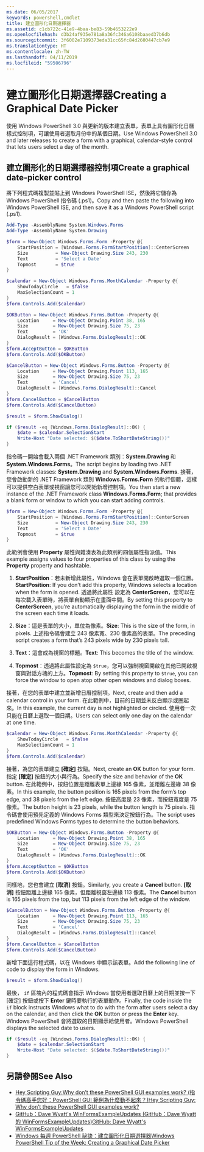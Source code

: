 ```yaml
---
ms.date: 06/05/2017
keywords: powershell,cmdlet
title: 建立圖形化日期選擇器
ms.assetid: c1cb722c-41e9-4baa-be83-59b4653222e9
ms.openlocfilehash: d3b24af935e781a8a36fc346a6108baaed37b6db
ms.sourcegitcommit: 3f6002e7109373eda31cc65fc84d2600447cb7e9
ms.translationtype: HT
ms.contentlocale: zh-TW
ms.lasthandoff: 04/11/2019
ms.locfileid: "59506796"
---
```

# <a name="creating-a-graphical-date-picker"></a><span data-ttu-id="42e5b-103">建立圖形化日期選擇器</span><span class="sxs-lookup"><span data-stu-id="42e5b-103">Creating a Graphical Date Picker</span></span>

<span data-ttu-id="42e5b-104">使用 Windows PowerShell 3.0 與更新的版本建立表單，表單上具有圖形化日曆樣式控制項，可讓使用者選取月份中的某個日期。</span><span class="sxs-lookup"><span data-stu-id="42e5b-104">Use Windows PowerShell 3.0 and later releases to create a form with a graphical, calendar-style control that lets users select a day of the month.</span></span>

## <a name="create-a-graphical-date-picker-control"></a><span data-ttu-id="42e5b-105">建立圖形化的日期選擇器控制項</span><span class="sxs-lookup"><span data-stu-id="42e5b-105">Create a graphical date-picker control</span></span>

<span data-ttu-id="42e5b-106">將下列程式碼複製並貼上到 Windows PowerShell ISE，然後將它儲存為 Windows PowerShell 指令碼 (.ps1)。</span><span class="sxs-lookup"><span data-stu-id="42e5b-106">Copy and then paste the following into Windows PowerShell ISE, and then save it as a Windows PowerShell script (.ps1).</span></span>

```powershell
Add-Type -AssemblyName System.Windows.Forms
Add-Type -AssemblyName System.Drawing

$form = New-Object Windows.Forms.Form -Property @{
    StartPosition = [Windows.Forms.FormStartPosition]::CenterScreen
    Size          = New-Object Drawing.Size 243, 230
    Text          = 'Select a Date'
    Topmost       = $true
}

$calendar = New-Object Windows.Forms.MonthCalendar -Property @{
    ShowTodayCircle   = $false
    MaxSelectionCount = 1
}
$form.Controls.Add($calendar)

$OKButton = New-Object Windows.Forms.Button -Property @{
    Location     = New-Object Drawing.Point 38, 165
    Size         = New-Object Drawing.Size 75, 23
    Text         = 'OK'
    DialogResult = [Windows.Forms.DialogResult]::OK
}
$form.AcceptButton = $OKButton
$form.Controls.Add($OKButton)

$CancelButton = New-Object Windows.Forms.Button -Property @{
    Location     = New-Object Drawing.Point 113, 165
    Size         = New-Object Drawing.Size 75, 23
    Text         = 'Cancel'
    DialogResult = [Windows.Forms.DialogResult]::Cancel
}
$form.CancelButton = $CancelButton
$form.Controls.Add($CancelButton)

$result = $form.ShowDialog()

if ($result -eq [Windows.Forms.DialogResult]::OK) {
    $date = $calendar.SelectionStart
    Write-Host "Date selected: $($date.ToShortDateString())"
}
```

<span data-ttu-id="42e5b-107">指令碼一開始會載入兩個 .NET Framework 類別：**System.Drawing** 和 **System.Windows.Forms**。</span><span class="sxs-lookup"><span data-stu-id="42e5b-107">The script begins by loading two .NET Framework classes: **System.Drawing** and **System.Windows.Forms**.</span></span>
<span data-ttu-id="42e5b-108">接著，您會啟動新的 .NET Framework 類別 **Windows.Forms.Form** 的執行個體，這樣可以提供空白表單或視窗讓您可以開始新增控制項。</span><span class="sxs-lookup"><span data-stu-id="42e5b-108">You then start a new instance of the .NET Framework class **Windows.Forms.Form**; that provides a blank form or window to which you can start adding controls.</span></span>

```powershell
$form = New-Object Windows.Forms.Form -Property @{
    StartPosition = [Windows.Forms.FormStartPosition]::CenterScreen
    Size          = New-Object Drawing.Size 243, 230
    Text          = 'Select a Date'
    Topmost       = $true
}
```

<span data-ttu-id="42e5b-109">此範例會使用 **Property** 屬性與雜湊表為此類別的四個屬性指派值。</span><span class="sxs-lookup"><span data-stu-id="42e5b-109">This example assigns values to four properties of this class by using the **Property** property and hashtable.</span></span>

1. <span data-ttu-id="42e5b-110">**StartPosition**：若未新增此屬性，Windows 會在表單開啟時選取一個位置。</span><span class="sxs-lookup"><span data-stu-id="42e5b-110">**StartPosition**: If you don’t add this property, Windows selects a location when the form is opened.</span></span>
   <span data-ttu-id="42e5b-111">透過將此屬性 設定為 **CenterScreen**，您可以在每次載入表單時，將表單自動顯示在畫面中間。</span><span class="sxs-lookup"><span data-stu-id="42e5b-111">By setting this property to **CenterScreen**, you’re automatically displaying the form in the middle of the screen each time it loads.</span></span>

2. <span data-ttu-id="42e5b-112">**Size**：這是表單的大小，單位為像素。</span><span class="sxs-lookup"><span data-stu-id="42e5b-112">**Size**: This is the size of the form, in pixels.</span></span>
   <span data-ttu-id="42e5b-113">上述指令碼會建立 243 像素寬、230 像素高的表單。</span><span class="sxs-lookup"><span data-stu-id="42e5b-113">The preceding script creates a form that’s 243 pixels wide by 230 pixels tall.</span></span>

3. <span data-ttu-id="42e5b-114">**Text**：這會成為視窗的標題。</span><span class="sxs-lookup"><span data-stu-id="42e5b-114">**Text**: This becomes the title of the window.</span></span>

4. <span data-ttu-id="42e5b-115">**Topmost**：透過將此屬性設定為 `$true`，您可以強制視窗開啟在其他已開啟視窗與對話方塊的上方。</span><span class="sxs-lookup"><span data-stu-id="42e5b-115">**Topmost**: By setting this property to `$true`, you can force the window to open atop other open windows and dialog boxes.</span></span>

<span data-ttu-id="42e5b-116">接著，在您的表單中建立並新增日曆控制項。</span><span class="sxs-lookup"><span data-stu-id="42e5b-116">Next, create and then add a calendar control in your form.</span></span>
<span data-ttu-id="42e5b-117">在此範例中，目前的日期並未反白顯示或圈起來。</span><span class="sxs-lookup"><span data-stu-id="42e5b-117">In this example, the current day is not highlighted or circled.</span></span>
<span data-ttu-id="42e5b-118">使用者一次只能在日曆上選取一個日期。</span><span class="sxs-lookup"><span data-stu-id="42e5b-118">Users can select only one day on the calendar at one time.</span></span>

```powershell
$calendar = New-Object Windows.Forms.MonthCalendar -Property @{
    ShowTodayCircle   = $false
    MaxSelectionCount = 1
}
$form.Controls.Add($calendar)
```

<span data-ttu-id="42e5b-119">接著，為您的表單建立 **[確定]** 按鈕。</span><span class="sxs-lookup"><span data-stu-id="42e5b-119">Next, create an **OK** button for your form.</span></span>
<span data-ttu-id="42e5b-120">指定 **[確定]** 按鈕的大小與行為。</span><span class="sxs-lookup"><span data-stu-id="42e5b-120">Specify the size and behavior of the **OK** button.</span></span>
<span data-ttu-id="42e5b-121">在此範例中，按鈕位置是距離表單上邊緣 165 像素，並距離左邊緣 38 像素。</span><span class="sxs-lookup"><span data-stu-id="42e5b-121">In this example, the button position is 165 pixels from the form’s top edge, and 38 pixels from the left edge.</span></span>
<span data-ttu-id="42e5b-122">按鈕高度是 23 像素，而按鈕寬度是 75 像素。</span><span class="sxs-lookup"><span data-stu-id="42e5b-122">The button height is 23 pixels, while the button length is 75 pixels.</span></span>
<span data-ttu-id="42e5b-123">指令碼會使用預先定義的 Windows Forms 類型來決定按鈕行為。</span><span class="sxs-lookup"><span data-stu-id="42e5b-123">The script uses predefined Windows Forms types to determine the button behaviors.</span></span>

```powershell
$OKButton = New-Object Windows.Forms.Button -Property @{
    Location     = New-Object Drawing.Point 38, 165
    Size         = New-Object Drawing.Size 75, 23
    Text         = 'OK'
    DialogResult = [Windows.Forms.DialogResult]::OK
}
$form.AcceptButton = $OKButton
$form.Controls.Add($OKButton)
```

<span data-ttu-id="42e5b-124">同樣地，您也會建立 **[取消]** 按鈕。</span><span class="sxs-lookup"><span data-stu-id="42e5b-124">Similarly, you create a **Cancel** button.</span></span>
<span data-ttu-id="42e5b-125">**[取消]** 按鈕距離上邊緣 165 像素，但距離視窗左邊緣 113 像素。</span><span class="sxs-lookup"><span data-stu-id="42e5b-125">The **Cancel** button is 165 pixels from the top, but 113 pixels from the left edge of the window.</span></span>

```powershell
$CancelButton = New-Object Windows.Forms.Button -Property @{
    Location     = New-Object Drawing.Point 113, 165
    Size         = New-Object Drawing.Size 75, 23
    Text         = 'Cancel'
    DialogResult = [Windows.Forms.DialogResult]::Cancel
}
$form.CancelButton = $CancelButton
$form.Controls.Add($CancelButton)
```

<span data-ttu-id="42e5b-126">新增下面這行程式碼，以在 Windows 中顯示該表單。</span><span class="sxs-lookup"><span data-stu-id="42e5b-126">Add the following line of code to display the form in Windows.</span></span>

```powershell
$result = $form.ShowDialog()
```

<span data-ttu-id="42e5b-127">最後， `if` 區塊內的程式碼會指示 Windows 當使用者選取日曆上的日期並按一下 [確定] 按鈕或按下 **Enter** 鍵時要執行的表單動作。</span><span class="sxs-lookup"><span data-stu-id="42e5b-127">Finally, the code inside the `if` block instructs Windows what to do with the form after users select a day on the calendar, and then click the **OK** button or press the **Enter** key.</span></span>
<span data-ttu-id="42e5b-128">Windows PowerShell 會將選取的日期顯示給使用者。</span><span class="sxs-lookup"><span data-stu-id="42e5b-128">Windows PowerShell displays the selected date to users.</span></span>

```powershell
if ($result -eq [Windows.Forms.DialogResult]::OK) {
    $date = $calendar.SelectionStart
    Write-Host "Date selected: $($date.ToShortDateString())"
}
```

## <a name="see-also"></a><span data-ttu-id="42e5b-129">另請參閱</span><span class="sxs-lookup"><span data-stu-id="42e5b-129">See Also</span></span>

- [<span data-ttu-id="42e5b-130">Hey Scripting Guy:Why don’t these PowerShell GUI examples work? (指令碼高手您好：PowerShell GUI 範例為什麼動不起來？)</span><span class="sxs-lookup"><span data-stu-id="42e5b-130">Hey Scripting Guy:  Why don’t these PowerShell GUI examples work?</span></span>](https://go.microsoft.com/fwlink/?LinkId=506644)
- [<span data-ttu-id="42e5b-131">GitHub：Dave Wyatt's WinFormsExampleUpdates (GitHub：Dave Wyatt 的 WinFormsExampleUpdates)</span><span class="sxs-lookup"><span data-stu-id="42e5b-131">GitHub: Dave Wyatt's WinFormsExampleUpdates</span></span>](https://github.com/dlwyatt/WinFormsExampleUpdates)
- [<span data-ttu-id="42e5b-132">Windows 每週 PowerShell 祕訣：建立圖形化日期選擇器</span><span class="sxs-lookup"><span data-stu-id="42e5b-132">Windows PowerShell Tip of the Week:  Creating a Graphical Date Picker</span></span>](https://technet.microsoft.com/library/ff730942.aspx)